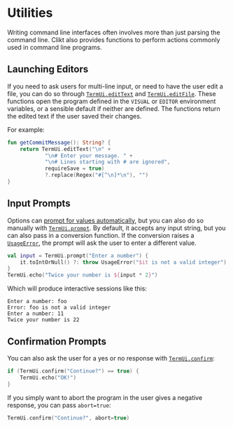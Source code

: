 # Utilities

Writing command line interfaces often involves more than just parsing
the command line. Clikt also provides functions to perform actions
commonly used in command line programs.

## Launching Editors

If you need to ask users for multi-line input, or need to have the user edit a file, you can do so
through [`TermUi.editText`](/api/clikt/com.github.ajalt.clikt.output/-term-ui/edit-text/) and
[`TermUi.editFile`](/api/clikt/com.github.ajalt.clikt.output/-term-ui/edit-file/). These
functions open the program defined in the `VISUAL` or `EDITOR` environment variables, or a sensible
default if neither are defined. The functions return the edited text if the user saved their
changes.

For example:

```kotlin
fun getCommitMessage(): String? {
    return TermUi.editText("\n" +
            "\n# Enter your message. " +
            "\n# Lines starting with # are ignored",
            requireSave = true)
            ?.replace(Regex("#[^\n]*\n"), "")
}
```

## Input Prompts

Options can [prompt for values automatically](options.md#prompting-for-input), but you can also do
so manually with [`TermUi.prompt`](/api/clikt/com.github.ajalt.clikt.output/-term-ui/prompt/). By
default, it accepts any input string, but you can also pass in a conversion function. If the
conversion raises a [`UsageError`](/api/clikt/com.github.ajalt.clikt.core/-usage-error/),
the prompt will ask the user to enter a different value.

```kotlin
val input = TermUi.prompt("Enter a number") {
    it.toIntOrNull() ?: throw UsageError("$it is not a valid integer")
}
TermUi.echo("Twice your number is ${input * 2}")
```

Which will produce interactive sessions like this:

```
Enter a number: foo
Error: foo is not a valid integer
Enter a number: 11
Twice your number is 22
```

## Confirmation Prompts

You can also ask the user for a yes or no response with
[`TermUi.confirm`](/api/clikt/com.github.ajalt.clikt.output/-term-ui/confirm/):

```kotlin
if (TermUi.confirm("Continue?") == true) {
    TermUi.echo("OK!")
}
```

If you simply want to abort the program in the user gives a negative
response, you can pass `abort=true`:

```kotlin
TermUi.confirm("Continue?", abort=true)
```

